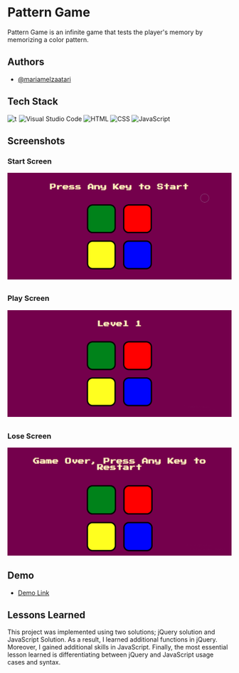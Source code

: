 
# Pattern Game

Pattern Game is an infinite game that tests the player's memory by memorizing a color pattern.

## Authors

- [@mariamelzaatari](https://github.com/MariamElZaatari)


## Tech Stack
![Visual Studio Code](https://seeklogo.com/images/V/visual-studio-code-logo-284BC24C39-seeklogo.com.png)
![HTML](https://upload.wikimedia.org/wikipedia/commons/thumb/6/61/HTML5_logo_and_wordmark.svg/512px-HTML5_logo_and_wordmark.svg.png)
![CSS](https://upload.wikimedia.org/wikipedia/commons/thumb/d/d5/CSS3_logo_and_wordmark.svg/1200px-CSS3_logo_and_wordmark.svg.png)
![JavaScript](https://upload.wikimedia.org/wikipedia/commons/thumb/9/99/Unofficial_JavaScript_logo_2.svg/480px-Unofficial_JavaScript_logo_2.svg.png)
<img align="left" alt="" width="26px" src="" />
<img align="left" alt="" width="26px" src="" />
<img align="left" alt="" width="26px" src="" />
<img align="left" alt="t" width="26px" src="" />

## Screenshots

### Start Screen
![Start Screen](/assets/screenshots/Start.png?raw=true "Start Screen")
##
### Play Screen
![Play Screen](/assets/screenshots/Play.png?raw=true "Play Screen")
## 
### Lose Screen
![Lose Screen](/assets/screenshots/Lose.png?raw=true "Lose Screen")

## Demo

- [Demo Link](https://kapwi.ng/c/w5tfMCUss6)



## Lessons Learned

This project was implemented using two solutions; jQuery solution and JavaScript Solution. As a result, I learned additional functions in jQuery. Moreover, I gained additional skills in JavaScript. Finally, the most essential lesson learned is differentiating between jQuery and JavaScript usage cases and syntax.
